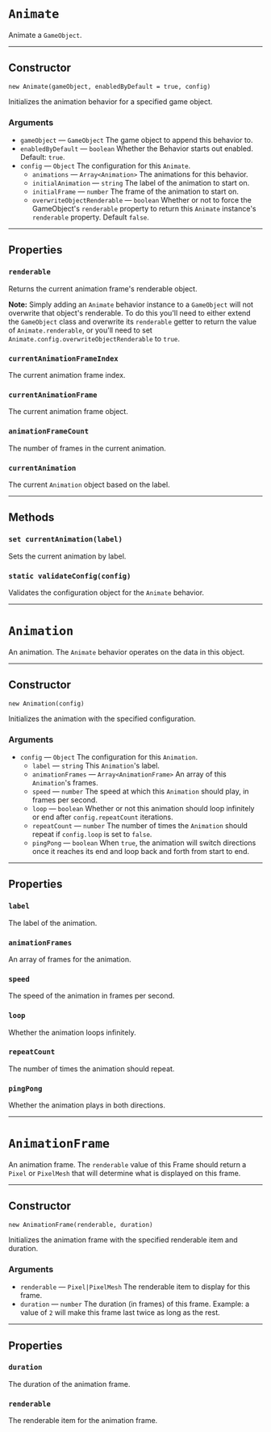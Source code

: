 # `Animate`

Animate a `GameObject`.

---

## Constructor

`new Animate(gameObject, enabledByDefault = true, config)`

Initializes the animation behavior for a specified game object.

### Arguments

-   `gameObject` &mdash; `GameObject` The game object to append this behavior to.
-   `enabledByDefault` &mdash; `boolean` Whether the Behavior starts out enabled. Default: `true`.
-   `config` &mdash; `Object` The configuration for this `Animate`.
    -   `animations` &mdash; `Array<Animation>` The animations for this behavior.
    -   `initialAnimation` &mdash; `string` The label of the animation to start on.
    -   `initialFrame` &mdash; `number` The frame of the animation to start on.
    -   `overwriteObjectRenderable` &mdash; `boolean` Whether or not to force the GameObject's `renderable` property to return this `Animate` instance's `renderable` property. Default `false`.

---

## Properties

### `renderable`

Returns the current animation frame's renderable object.

**Note:** Simply adding an `Animate` behavior instance to a `GameObject` will not overwrite that object's renderable. To do this you'll need to either extend the `GameObject` class and overwrite its `renderable` getter to return the value of `Animate.renderable`, or you'll need to set `Animate.config.overwriteObjectRenderable` to `true`.

### `currentAnimationFrameIndex`

The current animation frame index.

### `currentAnimationFrame`

The current animation frame object.

### `animationFrameCount`

The number of frames in the current animation.

### `currentAnimation`

The current `Animation` object based on the label.

---

## Methods

### `set currentAnimation(label)`

Sets the current animation by label.

### `static validateConfig(config)`

Validates the configuration object for the `Animate` behavior.

---

# `Animation`

An animation. The `Animate` behavior operates on the data in this object.

---

## Constructor

`new Animation(config)`

Initializes the animation with the specified configuration.

### Arguments

-   `config` &mdash; `Object` The configuration for this `Animation`.
    -   `label` &mdash; `string` This `Animation`'s label.
    -   `animationFrames` &mdash; `Array<AnimationFrame>` An array of this `Animation`'s frames.
    -   `speed` &mdash; `number` The speed at which this `Animation` should play, in frames per second.
    -   `loop` &mdash; `boolean` Whether or not this animation should loop infinitely or end after `config.repeatCount` iterations.
    -   `repeatCount` &mdash; `number` The number of times the `Animation` should repeat if `config.loop` is set to `false`.
    -   `pingPong` &mdash; `boolean` When `true`, the animation will switch directions once it reaches its end and loop back and forth from start to end.

---

## Properties

### `label`

The label of the animation.

### `animationFrames`

An array of frames for the animation.

### `speed`

The speed of the animation in frames per second.

### `loop`

Whether the animation loops infinitely.

### `repeatCount`

The number of times the animation should repeat.

### `pingPong`

Whether the animation plays in both directions.

---

# `AnimationFrame`

An animation frame. The `renderable` value of this Frame should return a `Pixel` or `PixelMesh` that will determine what is displayed on this frame.

---

## Constructor

`new AnimationFrame(renderable, duration)`

Initializes the animation frame with the specified renderable item and duration.

### Arguments

-   `renderable` &mdash; `Pixel|PixelMesh` The renderable item to display for this frame.
-   `duration` &mdash; `number` The duration (in frames) of this frame. Example: a value of `2` will make this frame last twice as long as the rest.

---

## Properties

### `duration`

The duration of the animation frame.

### `renderable`

The renderable item for the animation frame.
